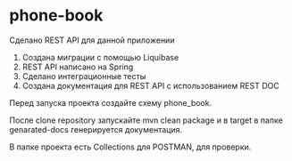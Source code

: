 # phone-book

Сделано REST API для данной приложении

1) Создана миграции с помощью Liquibase
2) REST API написано на Spring
3) Сделано интеграционные тесты
4) Создана документация для REST API с использованием REST DOC

Перед запуска проекта создайте схему phone_book.

Поcле clone repository запускайте mvn clean package и в target в папке genarated-docs генерируется документация.

В папке проекта есть Collections для POSTMAN, для проверки.

